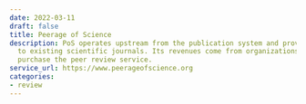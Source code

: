 ```yaml
---
date: 2022-03-11
draft: false
title: Peerage of Science
description: PoS operates upstream from the publication system and provides support
  to existing scientific journals. Its revenues come from organizations wishing to
  purchase the peer review service.
service_url: https://www.peerageofscience.org
categories:
- review
---
```



